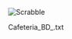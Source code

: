 ![Scrabble](https://user-images.githubusercontent.com/83243886/136053661-dbbf534e-8333-472c-b25f-516697d07298.PNG)


Cafeteria_BD_.txt
